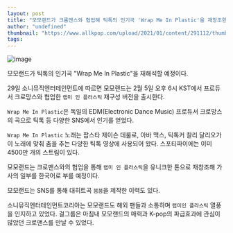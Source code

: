 ```yaml
---
layout: post
title: "모모랜드가 크롬앤스와 협업해 틱톡의 인기곡 'Wrap Me In Plastic'을 재창조한다."
author: "undefined"
thumbnail: "https://www.allkpop.com/upload/2021/01/content/291112/thumb/1611936740-image.png"
tags: 
---
```



![image](https://www.allkpop.com/upload/2021/01/content/291112/1611936740-image.png)

모모랜드가 틱톡의 인기곡 "Wrap Me In Plastic"을 재해석할 예정이다.

29일 소니뮤직엔터테인먼트에 따르면 모모랜드는 2월 5일 오후 6시 KST에서 프로듀서 크로망스와 협업한 `랩미 인 플라스틱` 재구성 버전을 출시한다.

`Wrap Me In Plastic`은 독일의 EDM(Electronic Dance Music) 프로듀서 크로망스의 곡으로 틱톡 등 다양한 SNS에서 인기를 얻었다.

`Wrap Me In Plastic` 노래는 팝스타 제이슨 데룰로, 아바 맥스, 틱톡커 찰리 달리오가 이 노래에 맞춰 춤을 추는 다양한 틱톡 영상에 사용되어 왔다. 스포티파이에는 이미 4500만 개의 스트림이 있다.

모모랜드는 크로맨스와의 협업을 통해 `랩미 인 플라스틱`을 유니크한 톤으로 재창조해 가사의 일부를 한국어로 부를 예정이다.

모모랜드는 SNS를 통해 대히트곡 `붐붐`을 제작한 이력도 있다.

소니뮤직엔터테인먼트코리아는 모모랜드도 해외 팬들과 소통하며 `랩미인 플라스틱` 열풍을 인지하고 있었다. 걸그룹은 마침내 모모랜드의 매력과 K-pop의 파급효과에 관심이 많았던 크로맨스를 만날 수 있었다.